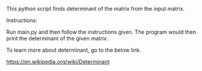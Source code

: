 This python script finds determinant of the matrix from the input matrix.

Instructions:

Run main.py and then follow the instructions given.
The program would then print the determinant of the given matrix.

To learn more about determinant, go to the below link.

https://en.wikipedia.org/wiki/Determinant

